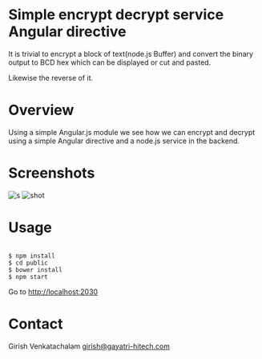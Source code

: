 Simple encrypt decrypt service Angular directive
===========================================

It is trivial to encrypt a block of text(node.js Buffer) and convert the
binary output to BCD hex which can be displayed or cut and pasted.

Likewise the reverse of it.

Overview
========

Using a simple Angular.js module we see how
 we can encrypt and decrypt using a simple Angular directive and
 a node.js service in the backend.

Screenshots
===========

![s](https://cloud.githubusercontent.com/assets/6890469/23995383/5f8d7162-0a6f-11e7-9cb4-e1020c515bcd.gif)
![shot](https://cloud.githubusercontent.com/assets/6890469/24080342/1548824e-0cc3-11e7-829e-95fa1a38407f.png)


Usage
========

```

$ npm install
$ cd public
$ bower install
$ npm start

```

Go to [http://localhost:2030](http://localhost:2030/)

Contact
=======

Girish Venkatachalam <girish@gayatri-hitech.com>
